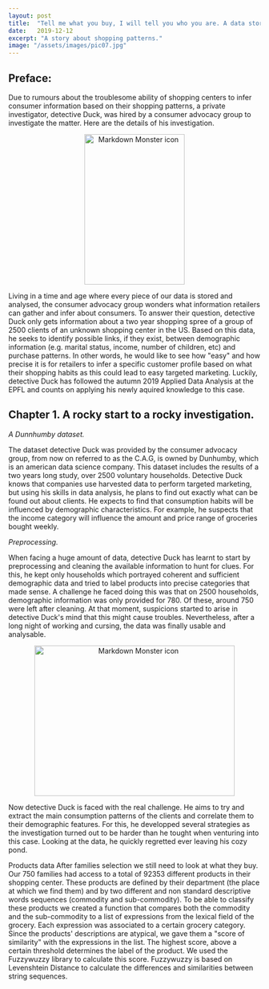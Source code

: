 ```yaml
---
layout: post
title:  "Tell me what you buy, I will tell you who you are. A data story."
date:   2019-12-12
excerpt: "A story about shopping patterns."
image: "/assets/images/pic07.jpg"
---
```


## Preface: 
Due to rumours about the troublesome ability of shopping centers to infer consumer information based on their shopping patterns, a private investigator, detective Duck, was hired by a consumer advocacy group to investigate the matter. Here are the details of his investigation. 

<style>
    .img-container{
        text-align: center;
    }
</style>
<body>
<div class = 'img-container'>
<img src="{{ "/assets/images/pic08.png" | absolute_url }}"
    alt="Markdown Monster icon" width = "200" height = "300" />
</div>
</body>

Living in a time and age where every piece of our data is stored and analysed, the consumer advocacy group wonders what information retailers can gather and infer about consumers. To answer their question, detective Duck only gets information about a two year shopping spree of a group of 2500 clients of an unknown shopping center in the US. Based on this data, he seeks to identify possible links, if they exist, between demographic information (e.g. marital status, income, number of children, etc) and  purchase patterns. In other words, he would like to see how "easy" and how precise it is for retailers to infer a specific customer profile based on what their shopping habits as this could lead to easy targeted marketing. Luckily, detective Duck has followed the autumn 2019 Applied Data Analysis at the EPFL and counts on applying his newly aquired knowledge to this case. 

## Chapter 1. A rocky start to a rocky investigation. 

*A Dunnhumby dataset.*

The dataset detective Duck was provided by the consumer advocacy group, from now on referred to as the C.A.G, is owned by Dunhumby, which is an american data science company. This dataset includes the results of a two years long study, over 2500 voluntary households. Detective Duck knows that companies use harvested data to perform targeted marketing, but using his skills in data analysis, he plans to find out exactly what can be found out about clients. He expects to find that consumption habits will be influenced by demographic characteristics. For example, he suspects that the income category will influence the amount and price range of groceries bought weekly. 

*Preprocessing.*

When facing a huge amount of data, detective Duck has learnt to start by preprocessing and cleaning the available information to hunt for clues. For this, he kept only households which portrayed coherent and sufficient demographic data and tried to label products into precise categories that made sense. A challenge he faced doing this was that on 2500 households, demographic information was only provided for 780. Of these, around 750 were left after cleaning. At that moment, suspicions started to arise in detective Duck's mind that this might cause troubles. Nevertheless, after a long night of working and cursing, the data was finally usable and analysable. 

<style>
    .img-container{
        text-align: center;
    }
</style>
<body>
<div class = 'img-container'>
<img src="{{ "/assets/images/pic09.png" | absolute_url }}"
    alt="Markdown Monster icon" width = "400" height = "300" />
</div>
</body>

Now detective Duck is faced with the real challenge. He aims to try and extract the main consumption patterns of the clients and correlate them to their demographic features. For this, he developped several strategies as the investigation turned out to be harder than he tought when venturing into this case. Looking at the data, he quickly regretted ever leaving his cozy pond. 


Products data
After families selection we still need to look at what they buy. Our 750 families had access to a total of 92353 different products in their shopping center. These products are defined by their department (the place at which we find them) and by two different and non standard descriptive words sequences (commodity and sub-commodity). To be able to classify these products we created a function that compares both the commodity and the sub-commodity to a list of expressions from the lexical field of the grocery. Each expression was associated to a certain grocery category. Since the products' descriptions are atypical, we gave them a "score of similarity" with the expressions in the list. The highest score, above a certain threshold determines the label of the product. We used the Fuzzywuzzy library to calculate this score. Fuzzywuzzy is based on Levenshtein Distance to calculate the differences and similarities between string sequences. 


